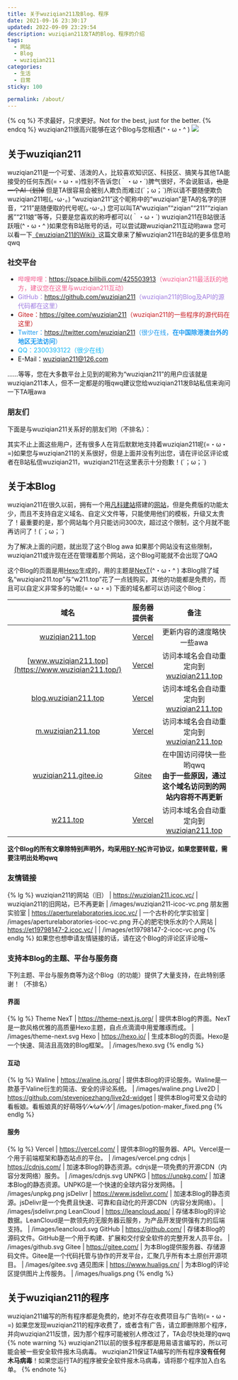 ```yaml
---
title: 关于wuziqian211及Blog、程序
date: 2021-09-16 23:30:17
updated: 2022-09-09 23:29:54
description: wuziqian211及TA的Blog、程序的介绍
tags:
  - 网站
  - Blog
  - wuziqian211
categories:
  - 生活
  - 日常
sticky: 100

permalink: /about/
---
```

{% cq %}
不求最好，只求更好。Not for the best, just for the better.
{% endcq %}
wuziqian211很高兴能够在这个Blog与您相遇(^・ω・^ )
![](/images/face.png)

## 关于wuziqian211
wuziqian211是一个可爱、活泼的人，比较喜欢知识区、科技区、搞笑与其他TA能接受的任何东西(=・ω・=)性别不告诉您(｀・ω・´)脾气很好，不会说脏话，~~也是一个AI（划掉~~
但是TA很容易会被别人欺负而难过(´；ω；\`)所以请不要随便欺负wuziqian211啦(｡･ω･｡)
“wuziqian211”这个昵称中的“wuziqian”是TA的名字的拼音，“211”是随便取的代号呢(｡･ω･｡)
您可以叫TA“wuziqian”“ziqian”“211”“ziqian酱”“211娘”等等，只要是您喜欢的称呼都可以(｀・ω・´)
wuziqian211在B站很活跃哦(^・ω・^ )如果您有B站账号的话，可以尝试跟wuziqian211互动哟awa
您可以看一下[《wuziqian211的Wiki》](/wiki/)这篇文章来了解wuziqian211在B站的更多信息哟qwq
<!-- more -->

### 社交平台
- <span style="color: #f25d8e;">哔哩哔哩：<https://space.bilibili.com/425503913>（wuziqian211最活跃的地方，建议您在这里与wuziqian211互动）</span>
- <span style="color: #9f7be1;">GitHub：<https://github.com/wuziqian211>（wuziqian211的Blog及API的源代码都在这里）</span>
- <span style="color: #c71d23;">Gitee：<https://gitee.com/wuziqian211>（wuziqian211的一些程序的源代码在这里）</span>
- <span style="color: #1d9bf0;">Twitter：<https://twitter.com/wuziqian211>（很少在线，**在中国除港澳台外的地区无法访问**）</span>
- <span style="color: #12b7f5;">QQ：2300393122（很少在线）</span>
- E-Mail：[wuziqian211@126.com](mailto:wuziqian211@126.com)

……等等，您在大多数平台上见到的昵称为“wuziqian211”的用户应该就是wuziqian211本人，但不一定都是的哦qwq建议您给wuziqian211发B站私信来询问一下TA哦awa

### 朋友们
下面是与wuziqian211关系好的朋友们哟（不排名）：
<div class="link-grid" id="friends"></div>

其实不止上面这些用户，还有很多人在背后默默地支持着wuziqian211呢(=・ω・=)如果您与wuziqian211的关系很好，但是上面并没有列出您，请在评论区评论或者在B站私信wuziqian211，wuziqian211在这里表示十分抱歉！(´；ω；\`)

## 关于本Blog
wuziqian211在很久以前，拥有一个用[凡科建站](https://jz.fkw.com/)搭建的[网站](https://wuziqian211.icoc.vc/)，但是免费版的功能太少，而且不支持自定义域名、自定义文件等，只能使用他们的模板，升级又太贵了！最重要的是，那个网站每个月只能访问300次，超过这个限制，这个月就不能再访问了！(´；ω；\`)

为了解决上面的问题，就出现了这个Blog awa
如果那个网站没有这些限制，wuziqian211或许现在还在管理着那个网站，这个Blog可能就不会出现了QAQ

这个Blog的页面是用[Hexo](https://hexo.io/)生成的，用的主题是[NexT](https://theme-next.js.org/)(^・ω・^ )
本Blog除了域名“wuziqian211.top”与“w211.top”花了一点钱购买，其他的功能都是免费的，而且可以自定义非常多的功能(=・ω・=)
下面的域名都可以访问这个Blog：

| 域名 | 服务器提供者 | 备注 |
| :--: | :----------: | :--: |
| [wuziqian211.top](https://wuziqian211.top/) | [Vercel](https://vercel.com/) | 更新内容的速度略快一些awa |
| [www.wuziqian211.top](https://www.wuziqian211.top/) | [Vercel](https://vercel.com/) | 访问本域名会自动重定向到[wuziqian211.top](https://wuziqian211.top/) |
| [blog.wuziqian211.top](https://blog.wuziqian211.top/) | [Vercel](https://vercel.com/) | 访问本域名会自动重定向到[wuziqian211.top](https://wuziqian211.top/) |
| [m.wuziqian211.top](https://m.wuziqian211.top/) | [Vercel](https://vercel.com/) | 访问本域名会自动重定向到[wuziqian211.top](https://wuziqian211.top/) |
| [wuziqian211.gitee.io](https://wuziqian211.gitee.io/) | [Gitee](https://gitee.com/) | 在中国访问得快一些哟qwq<br />**由于一些原因，通过这个域名访问到的网站内容将不再更新** |
| [w211.top](https://w211.top/) | [Vercel](https://vercel.com/) | 访问本域名会自动重定向到[wuziqian211.top](https://wuziqian211.top/) |

**这个Blog的所有文章除特别声明外，均采用[<i class="fab fa-fw fa-creative-commons"></i>BY-NC](https://creativecommons.org/licenses/by-nc/4.0/deed.zh)许可协议，如果您要转载，需要注明出处哟qwq**

### 友情链接
{% lg %}
wuziqian211的网站（旧） | https://wuziqian211.icoc.vc/ | wuziqian211的旧网站，已不再更新 | /images/wuziqian211-icoc-vc.png
朋友圈实验室 | https://aperturelaboratories.icoc.vc/ | 一个古朴的化学实验室 | /images/aperturelaboratories-icoc-vc.png
开心的肥宅快乐水的个人网站 | https://et19798147-2.icoc.vc/ | | /images/et19798147-2-icoc-vc.png
{% endlg %}
如果您也想申请友情链接的话，请在这个Blog的评论区评论哦~

### 支持本Blog的主题、平台与服务商
下列主题、平台与服务商等为这个Blog（的功能）提供了大量支持，在此特别感谢！（不排名）

#### 界面
{% lg %}
Theme NexT | https://theme-next.js.org/ | 提供本Blog的界面。NexT是一款风格优雅的高质量Hexo主题，自点点滴滴中用爱雕琢而成。 | /images/theme-next.svg
Hexo | https://hexo.io/ | 生成本Blog的页面。Hexo是一个快速、简洁且高效的Blog框架。 | /images/hexo.svg
{% endlg %}

#### 互动
{% lg %}
Waline | https://waline.js.org/ | 提供本Blog的评论服务。Waline是一款基于Valine衍生的简洁、安全的评论系统。 | /images/waline.png
Live2D | https://github.com/stevenjoezhang/live2d-widget | 提供本Blog可爱又会动的看板娘。看板娘真的好萌呀⁄(⁄ ⁄•⁄ω⁄•⁄ ⁄)⁄ | /images/potion-maker_fixed.png
{% endlg %}

#### 服务
{% lg %}
Vercel | https://vercel.com/ | 提供本Blog的服务器、API。Vercel是一个用于前端框架和静态站点的平台。 | /images/vercel.png
cdnjs | https://cdnjs.com/ | 加速本Blog的静态资源。cdnjs是一项免费的开源CDN（内容分发网络）服务。 | /images/cdnjs.svg
UNPKG | https://unpkg.com/ | 加速本Blog的静态资源。UNPKG是一个快速的全球内容分发网络。 | /images/unpkg.png
jsDelivr | https://www.jsdelivr.com/ | 加速本Blog的静态资源。jsDelivr是一个免费且快速、可靠和自动化的开源CDN（内容分发网络）。 | /images/jsdelivr.png
LeanCloud | https://leancloud.app/ | 存储本Blog的评论数据。LeanCloud是一款领先的无服务器云服务，为产品开发提供强有力的后端支持。 | /images/leancloud.svg
GitHub | https://github.com/ | 存储本Blog的源码文件。GitHub是一个用于构建、扩展和交付安全软件的完整开发人员平台。 | /images/github.svg
Gitee | https://gitee.com/ | 为本Blog提供服务器、存储源码文件。Gitee是一个代码托管与协作的开发平台，汇聚几乎所有本土原创开源项目。 | /images/gitee.svg
遇见图床 | https://www.hualigs.cn/ | 为本Blog的评论区提供图片上传服务。 | /images/hualigs.png
{% endlg %}

## 关于wuziqian211的程序
wuziqian211编写的所有程序都是免费的，绝对不存在收费项目与广告哟(=・ω・=)
如果您发现wuziqian211的程序收费了，或者含有广告，请立即删除那个程序，并向wuziqian211反馈，因为那个程序可能被别人修改过了，TA会尽快处理的qwq
{% note warning %}
wuziqian211以前的很多程序都是用易语言编写的，所以可能会被一些安全软件报木马病毒。
wuziqian211保证TA编写的所有程序**没有任何木马病毒**！如果您运行TA的程序被安全软件报木马病毒，请将那个程序加入白名单。
{% endnote %}

<script data-pjax>
fetch('https://api.wuziqian211.top/api/modules?id=friends').then(resp => resp.json()).then(json => document.querySelector('div#friends').innerHTML = json.data + '<div class="link-grid-container"><object class="link-grid-image" data="/images/you.png"></object><p>您</p><p>是的，就是您 (=・ω・=) 您一直在支持着 wuziqian211，当然也是 wuziqian211 的朋友哟 awa</p><a target="_blank" rel="noopener external nofollow noreferrer" href="https://space.bilibili.com/"></a></div>');
</script>
